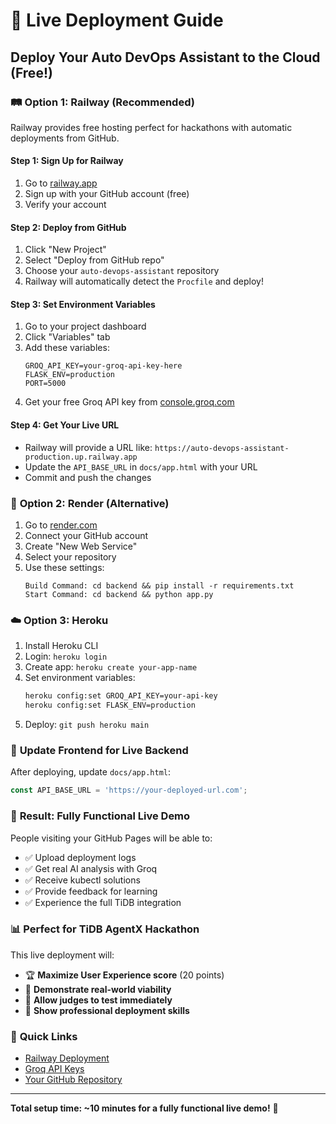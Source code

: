 # 🚀 Live Deployment Guide

## Deploy Your Auto DevOps Assistant to the Cloud (Free!)

### 🛤️ **Option 1: Railway (Recommended)**

Railway provides free hosting perfect for hackathons with automatic deployments from GitHub.

#### **Step 1: Sign Up for Railway**
1. Go to [railway.app](https://railway.app)
2. Sign up with your GitHub account (free)
3. Verify your account

#### **Step 2: Deploy from GitHub**
1. Click "New Project"
2. Select "Deploy from GitHub repo"
3. Choose your `auto-devops-assistant` repository
4. Railway will automatically detect the `Procfile` and deploy!

#### **Step 3: Set Environment Variables**
1. Go to your project dashboard
2. Click "Variables" tab
3. Add these variables:
   ```
   GROQ_API_KEY=your-groq-api-key-here
   FLASK_ENV=production
   PORT=5000
   ```
4. Get your free Groq API key from [console.groq.com](https://console.groq.com)

#### **Step 4: Get Your Live URL**
- Railway will provide a URL like: `https://auto-devops-assistant-production.up.railway.app`
- Update the `API_BASE_URL` in `docs/app.html` with your URL
- Commit and push the changes

### 🌊 **Option 2: Render (Alternative)**

1. Go to [render.com](https://render.com)
2. Connect your GitHub account
3. Create "New Web Service"
4. Select your repository
5. Use these settings:
   ```
   Build Command: cd backend && pip install -r requirements.txt
   Start Command: cd backend && python app.py
   ```

### ☁️ **Option 3: Heroku**

1. Install Heroku CLI
2. Login: `heroku login`
3. Create app: `heroku create your-app-name`
4. Set environment variables:
   ```bash
   heroku config:set GROQ_API_KEY=your-api-key
   heroku config:set FLASK_ENV=production
   ```
5. Deploy: `git push heroku main`

### 🔧 **Update Frontend for Live Backend**

After deploying, update `docs/app.html`:

```javascript
const API_BASE_URL = 'https://your-deployed-url.com';
```

### 🎯 **Result: Fully Functional Live Demo**

People visiting your GitHub Pages will be able to:
- ✅ Upload deployment logs
- ✅ Get real AI analysis with Groq
- ✅ Receive kubectl solutions
- ✅ Provide feedback for learning
- ✅ Experience the full TiDB integration

### 📊 **Perfect for TiDB AgentX Hackathon**

This live deployment will:
- 🏆 **Maximize User Experience score** (20 points)
- 🌟 **Demonstrate real-world viability** 
- 🎯 **Allow judges to test immediately**
- 🚀 **Show professional deployment skills**

### 🔗 **Quick Links**

- [Railway Deployment](https://railway.app)
- [Groq API Keys](https://console.groq.com)
- [Your GitHub Repository](https://github.com/SHADRACK152/auto-devops-assistant)

---

**Total setup time: ~10 minutes for a fully functional live demo!** 🚀
